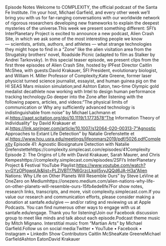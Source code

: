   Episode Notes Welcome to COMPLEXITY, the official podcast of the Santa Fe Institute. I’m your host, Michael Garfield, and every other week we’ll bring you with us for far-ranging conversations with our worldwide network of rigorous researchers developing new frameworks to explain the deepest mysteries of the universe.This week we present something different: SFI’s InterPlanetary Project is excited to announce a new podcast, Alien Crash Site, in which we ask some of the most interesting people we know — scientists, artists, authors, and athletes — what strange technologies they might hope to find in a “Zone” like the alien visitation area from the Strugatsky brothers’ novel, Roadside Picnic (adapted to film as Stalker by Andrei Tarkovsky). In this special teaser episode, we present clips from the first three episodes of Alien Crash Site, hosted by IPFest Director Caitlin McShea, with guests:David Krakauer, SFI President, evolutionary biologist, and William H. Miller Professor of Complexity;Kate Greene, former laser physicist turned science journalist, essayist, and human guinea pig on the HI SEAS Mars mission simulation;and Ashton Eaton, two-time Olympic gold medalist decathlete now working with Intel to design human performance tracking technology.Go deeper into the Zone after listening with the following papers, articles, and videos:“The physical limits of communication or Why any sufficiently advanced technology is indistinguishable from noise” by Michael Lachmann et al.https://aapt.scitation.org/doi/10.1119/1.1773578“The Information Theory of Individuality” by David Krakauer et al.https://link.springer.com/article/10.1007/s12064-020-00313-7"Agnostic Approaches to Extant Life Detection" by Natalie Grefenstette et al.https://www.hou.usra.edu/meetings/lifeonmars2019/pdf/5026.pdfComplexity Episode 41: Agnostic Biosignature Detection with Natalie Grefenstettehttps://complexity.simplecast.com/episodes/41Complexity Episode 2: The Origins of Life with David Krakauer, Sarah Maurer, and Chris Kempeshttps://complexity.simplecast.com/episodes/2SFI’s InterPlanetary Project & Festival YouTube Playlist:https://www.youtube.com/watch?v=GYzOPIgwqUk&list=PLZlVBTf7N6GrzcLkqil5vyJQQd6JA-H3a“Alien Nations: Why Life on Other Planets Will Resemble Ours” by Steve LeVine at OneZero on Mediumhttps://onezero.medium.com/alien-nations-why-life-on-other-planets-will-resemble-ours-15fb4ede6fe7For show notes, research links, transcripts, and more, visit complexity.simplecast.com.If you value our research and communication efforts, please consider making a donation at santafe.edu/give — and/or rating and reviewing us at Apple Podcasts. You can find numerous other ways to engage with us at santafe.edu/engage. Thank you for listening!Join our Facebook discussion group to meet like minds and talk about each episode.Podcast theme music by Mitch Mignano. Interstitial music from “Martian Arts” by Michael Garfield.Follow us on social media:Twitter • YouTube • Facebook • Instagram • LinkedIn Show Contributors Caitlin McSheaKate GreeneMichael GarfieldAshton EatonDavid Krakauer  
